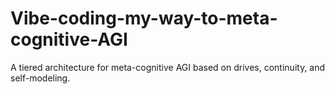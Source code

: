 # Vibe-coding-my-way-to-meta-cognitive-AGI
A tiered architecture for meta-cognitive AGI based on drives, continuity, and self-modeling.
